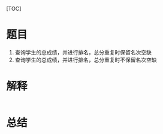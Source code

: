 [TOC]

# 题目
1. 查询学生的总成绩，并进行排名，总分重复时保留名次空缺
2. 查询学生的总成绩，并进行排名，总分重复时不保留名次空缺



# 解释

```mysql

```


# 总结

